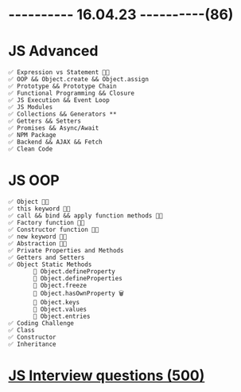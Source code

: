 # ---------- 16.04.23 ----------(86)

# JS Advanced

    ✅ Expression vs Statement 👍🏻
    ✅ OOP && Object.create && Object.assign
    ✅ Prototype && Prototype Chain
    ✅ Functional Programming && Closure
    ✅ JS Execution && Event Loop
    ✅ JS Modules
    ✅ Collections && Generators **
    ✅ Getters && Setters
    ✅ Promises && Async/Await
    ✅ NPM Package
    ✅ Backend && AJAX && Fetch
    ✅ Clean Code

# JS OOP

    ✅ Object 👍🏻
    ✅ this keyword 👍🏻
    ✅ call && bind && apply function methods 👍🏻
    ✅ Factory function 👍🏻
    ✅ Constructor function 👍🏻
    ✅ new keyword 👍🏻
    ✅ Abstraction 👍🏻
    ✅ Private Properties and Methods
    ✅ Getters and Setters
    ✅ Object Static Methods
           🍩 Object.defineProperty
           🍩 Object.defineProperties
           🍩 Object.freeze
           🍩 Object.hasOwnProperty 🗑️
           🍩 Object.keys
           🍩 Object.values
           🍩 Object.entries
    ✅ Coding Challenge
    ✅ Class
    ✅ Constructor
    ✅ Inheritance

# [JS Interview questions (500)](https://github.com/sudheerj/javascript-interview-questions)
